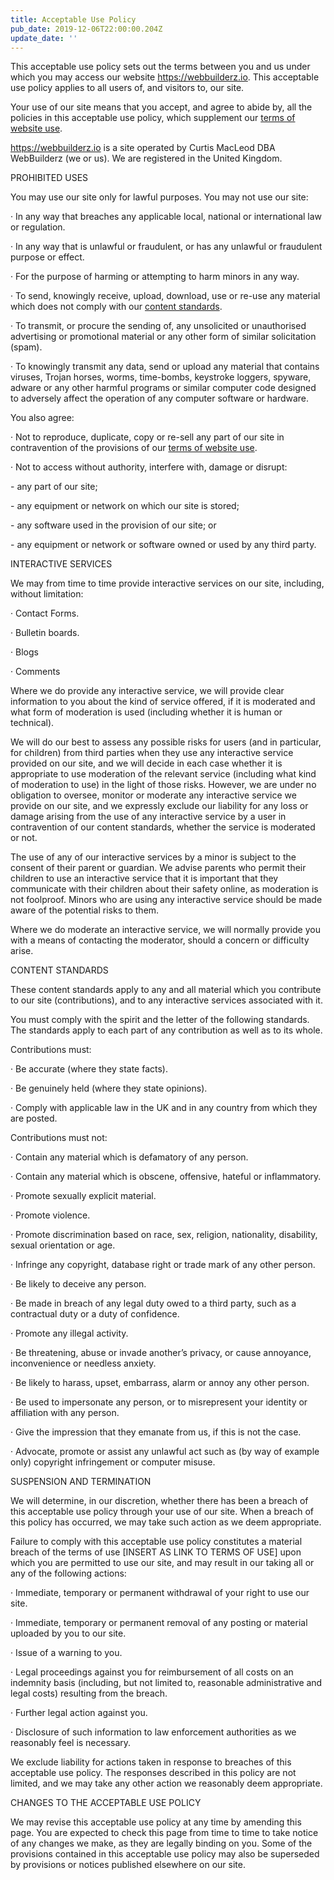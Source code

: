 ```yaml
---
title: Acceptable Use Policy
pub_date: 2019-12-06T22:00:00.204Z
update_date: ''
---
```

This acceptable use policy sets out the terms between you and us under which you may access our website https://webbuilderz.io. This acceptable use policy applies to all users of, and visitors to, our site.

Your use of our site means that you accept, and agree to abide by, all the policies in this acceptable use policy, which supplement our [terms of website use](/terms-of-use).

https://webbuilderz.io is a site operated by Curtis MacLeod DBA WebBuilderz (we or us). We are registered in the United Kingdom.

PROHIBITED USES

You may use our site only for lawful purposes.  You may not use our site:

·	In any way that breaches any applicable local, national or international law or regulation.

·	In any way that is unlawful or fraudulent, or has any unlawful or fraudulent purpose or effect.

·	For the purpose of harming or attempting to harm minors in any way.

·	To send, knowingly receive, upload, download, use or re-use any material which does not comply with our [content standards](#content-standards).

·	To transmit, or procure the sending of, any unsolicited or unauthorised advertising or promotional material or any other form of similar solicitation (spam).

·	To knowingly transmit any data, send or upload any material that contains viruses, Trojan horses, worms, time-bombs, keystroke loggers, spyware, adware or any other harmful programs or similar computer code designed to adversely affect the operation of any computer software or hardware.

You also agree:

·	Not to reproduce, duplicate, copy or re-sell any part of our site in contravention of the provisions of our [terms of website use](/terms-of-use).

·	Not to access without authority, interfere with, damage or disrupt:

\- any part of our site;

\- any equipment or network on which our site is stored; 

\- any software used in the provision of our site; or 

\- any equipment or network or software owned or used by any third party.

INTERACTIVE SERVICES

We may from time to time provide interactive services on our site, including, without limitation:

·	Contact Forms.

·	Bulletin boards.

·	Blogs

·	Comments

Where we do provide any interactive service, we will provide clear information to you about the kind of service offered, if it is moderated and what form of moderation is used (including whether it is human or technical).

We will do our best to assess any possible risks for users (and in particular, for children) from third parties when they use any interactive service provided on our site, and we will decide in each case whether it is appropriate to use moderation of the relevant service (including what kind of moderation to use) in the light of those risks. However, we are under no obligation to oversee, monitor or moderate any interactive service we provide on our site, and we expressly exclude our liability for any loss or damage arising from the use of any interactive service by a user in contravention of our content standards, whether the service is moderated or not. 

The use of any of our interactive services by a minor is subject to the consent of their parent or guardian. We advise parents who permit their children to use an interactive service that it is important that they communicate with their children about their safety online, as moderation is not foolproof. Minors who are using any interactive service should be made aware of the potential risks to them. 

Where we do moderate an interactive service, we will normally provide you with a means of contacting the moderator, should a concern or difficulty arise.

CONTENT STANDARDS<a name="content-standards"></a>

These content standards apply to any and all material which you contribute to our site (contributions), and to any interactive services associated with it. 

You must comply with the spirit and the letter of the following standards. The standards apply to each part of any contribution as well as to its whole.

Contributions must:

·	Be accurate (where they state facts).

·	Be genuinely held (where they state opinions).

·	Comply with applicable law in the UK and in any country from which they are posted.

Contributions must not:

·	Contain any material which is defamatory of any person.

·	Contain any material which is obscene, offensive, hateful or inflammatory.

·	Promote sexually explicit material.

·	Promote violence.

·	Promote discrimination based on race, sex, religion, nationality, disability, sexual orientation or age.

·	Infringe any copyright, database right or trade mark of any other person.

·	Be likely to deceive any person.

·	Be made in breach of any legal duty owed to a third party, such as a contractual duty or a duty of confidence.

·	Promote any illegal activity.

·	Be threatening, abuse or invade another’s privacy, or cause annoyance, inconvenience or needless anxiety.

·	Be likely to harass, upset, embarrass, alarm or annoy any other person.

·	Be used to impersonate any person, or to misrepresent your identity or affiliation with any person.

·	Give the impression that they emanate from us, if this is not the case.

·	Advocate, promote or assist any unlawful act such as (by way of example only) copyright infringement or computer misuse.

SUSPENSION AND TERMINATION

We will determine, in our discretion, whether there has been a breach of this acceptable use policy through your use of our site.  When a breach of this policy has occurred, we may take such action as we deem appropriate.  

Failure to comply with this acceptable use policy constitutes a material breach of the terms of use \[INSERT AS LINK TO TERMS OF USE] upon which you are permitted to use our site, and may result in our taking all or any of the following actions:

·	Immediate, temporary or permanent withdrawal of your right to use our site.

·	Immediate, temporary or permanent removal of any posting or material uploaded by you to our site.

·	Issue of a warning to you.

·	Legal proceedings against you for reimbursement of all costs on an indemnity basis (including, but not limited to, reasonable administrative and legal costs) resulting from the breach.

·	Further legal action against you.

·	Disclosure of such information to law enforcement authorities as we reasonably feel is necessary.

We exclude liability for actions taken in response to breaches of this acceptable use policy.  The responses described in this policy are not limited, and we may take any other action we reasonably deem appropriate.

CHANGES TO THE ACCEPTABLE USE POLICY

We may revise this acceptable use policy at any time by amending this page. You are expected to check this page from time to time to take notice of any changes we make, as they are legally binding on you. Some of the provisions contained in this acceptable use policy may also be superseded by provisions or notices published elsewhere on our site.
